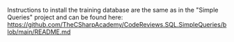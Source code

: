 Instructions to install the training database are the same as in the "Simple Queries" project and can be found here: https://github.com/TheCSharpAcademy/CodeReviews.SQL.SimpleQueries/blob/main/README.md
